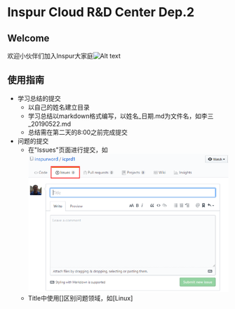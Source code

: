 
# Inspur Cloud R&D Center Dep.2

## Welcome
欢迎小伙伴们加入Inspur大家庭![Alt text](部门介绍.png)

## 使用指南

* 学习总结的提交
  * 以自己的姓名建立目录
  * 学习总结以markdown格式编写，以姓名_日期.md为文件名，如李三_20190522.md
  * 总结需在第二天的8:00之前完成提交
* 问题的提交
  * 在"Issues"页面进行提交，如![Alt text](new_issue.png)
  * Title中使用[]区别问题领域，如[Linux]
